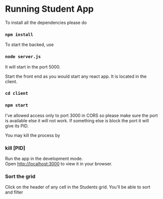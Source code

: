 # Running Student App

To install all the dependencies please do 

### `npm install`

To start the backed, use 

### `node server.js`

It will start in the port 5000. 

Start the front end as you would start any react app. It is located in the client. 

### `cd client`
### `npm start`

I've allowed access only to port 3000 in CORS so please make sure the port is available else it will not work. If something else is block the port it will give its PID.

You may kill the process by 

### kill [PID]

Run the app in the development mode.\
Open [http://localhost:3000](http://localhost:3000) to view it in your browser.

### Sort the grid

Click on the header of any cell in the Students grid. You'll be able to sort and filter